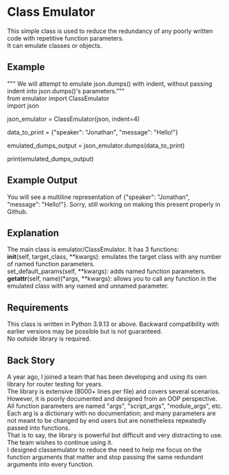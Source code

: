 # Class Emulator
This simple class is used to reduce the redundancy of any poorly written code with repetitive function parameters.  
It can emulate classes or objects.  

## Example
""" We will attempt to emulate json.dumps() with indent, without passing indent into json.dumps()'s parameters."""  
from emulator import ClassEmulator  
import json  

json_emulator = ClassEmulator(json, indent=4)  

data_to_print = {"speaker": "Jonathan", "message": "Hello!"}  

emulated_dumps_output = json_emulator.dumps(data_to_print)  

print(emulated_dumps_output)  

## Example Output
You will see a multiline representation of {"speaker": "Jonathan", "message": "Hello!"}. Sorry, still working on making this present properly in Github.  

## Explanation
The main class is emulator/ClassEmulator. It has 3 functions:  
    __init__(self, target_class, **kwargs): emulates the target class with any number of named function parameters.  
    set_default_params(self, **kwargs): adds named function parameters.  
    __getattr__(self, name)(*args, **kwargs): allows you to call any function in the emulated class with any named and unnamed parameter.  

## Requirements
This class is written in Python 3.9.13 or above. Backward compatibility with earlier versions may be possible but is not guaranteed.  
No outside library is required.  

## Back Story
A year ago, I joined a team that has been developing and using its own library for router testing for years.  
The library is extensive (8000+ lines per file) and covers several scenarios.  
However, it is poorly documented and designed from an OOP perspective. All function parameters are named "args", "script_args", "module_args", etc. Each arg is a dictionary with no documentation; and many parameters are not meant to be changed by end users but are nonetheless repeatedly passed into functions.  
That is to say, the library is powerful but difficult and very distracting to use. The team wishes to continue using it.  
I designed classemulator to reduce the need to help me focus on the function arguments that matter and stop passing the same redundant arguments into every function.  

